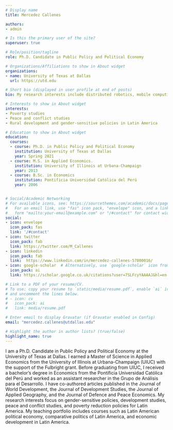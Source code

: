 ```yaml
---
# Display name
title: Mercedez Callenes

authors:
- admin

# Is this the primary user of the site?
superuser: true

# Role/position/tagline
role: Ph.D. Candidate in Public Policy and Political Economy

# Organizations/Affiliations to show in About widget
organizations:
- name: University of Texas at Dallas
  url: https://utd.edu

# Short bio (displayed in user profile at end of posts)
bio: My research interests include distributed robotics, mobile computing and programmable matter.

# Interests to show in About widget
interests:
- Poverty studies
- Peace and conflict studies
- Rural development and gender-sensitive policies in Latin America

# Education to show in About widget
education:
  courses:
  - course: Ph.D. in Public Policy and Political Economy
    institution: University of Texas at Dallas
    year: Spring 2021
  - course: M.S. in Applied Economics. 
    institution: University of Illinois at Urbana-Champaign
    year: 2013
  - course: B.Sc. in Economics
    institution: Pontificia Universidad Católica del Perú
    year: 2006


# Social/Academic Networking
# For available icons, see: https://sourcethemes.com/academic/docs/page-builder/#icons
#   For an email link, use "fas" icon pack, "envelope" icon, and a link in the
#   form "mailto:your-email@example.com" or "/#contact" for contact widget.
social:
- icon: envelope
  icon_pack: fas
  link: '/#contact'
- icon: twitter
  icon_pack: fab
  link: https://twitter.com/M_Callenes
- icon: linkedin
  icon_pack: fab
  link:  https://www.linkedin.com/in/mercedez-callenes-57800016/
- icon: google-scholar  # Alternatively, use `google-scholar` icon from `ai` icon pack
  icon_pack: ai
  link: https://scholar.google.co.uk/citations?user=7SLFcyYAAAAJ&hl=en

# Link to a PDF of your resume/CV.
# To use: copy your resume to `static/media/resume.pdf`, enable `ai` icons in `params.toml`, 
# and uncomment the lines below.
# - icon: cv
#   icon_pack: ai
#   link: media/resume.pdf

# Enter email to display Gravatar (if Gravatar enabled in Config)
email: "mercedez.callenes@utdallas.edu"

# Highlight the author in author lists? (true/false)
highlight_name: true
---
```


I am a Ph.D. Candidate in Public Policy and Political Economy at the University of Texas at Dallas. I
earned a Master of Science in Applied Economics from the University of Illinois at Urbana-Champaign
(UIUC) with the support of the Fulbright grant. Before graduating from UIUC, I received a bachelor’s
degree in Economics from the Pontificia Universidad Católica del Perú and worked as an assistant
researcher in the Grupo de Análisis para el Desarrollo. I have co-authored articles published in the
Journal of World Development, the Journal of Development Studies, the Journal of Applied Geography,
and the Journal of Defence and Peace Economics. My research interests focus on gender-sensitive
policies, development studies, peace and conflict studies, and poverty reduction policies for Latin
America. My teaching portfolio includes courses such as Latin American political economy, comparative
politics of Latin America, and economic development in Latin America.


